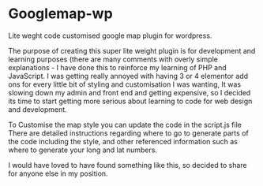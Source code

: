 # Googlemap-wp
Lite weght code customised google map plugin for wordpress.

The purpose of creating this super lite weight plugin is for development and learning purposes (there are many comments with overly simple explanations - I have done this to reinforce my learning of PHP and JavaScript.  I was getting really annoyed with having 3 or 4 elementor add ons for every little bit of styling and customisation I was wanting, It was slowing down my admin and front end and getting expensive, so I decided its time to start getting more serious about learning to code for web design and development.

To Customise the map style you can update the code in the script.js file There are detailed instructions regarding where to go to generate parts of the code including the style, and other referenced information such as where to generate your long and lat numbers. 

I would have loved to have found something like this, so decided to share for anyone else in my position.  
